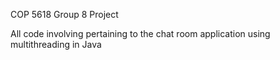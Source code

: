 COP 5618 Group 8 Project

All code involving pertaining to the chat room application using multithreading in Java
